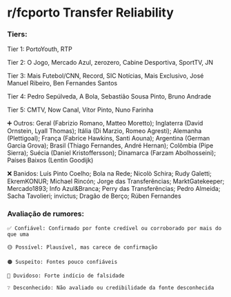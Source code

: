 # r/fcporto Transfer Reliability

### Tiers:

Tier 1: PortoYouth, RTP

Tier 2: O Jogo, Mercado Azul, zerozero, Cabine Desportiva, SportTV, JN

Tier 3: Mais Futebol/CNN, Record, SIC Notícias, Mais Exclusivo, José Manuel Ribeiro, Ben Fernandes Santos

Tier 4: Pedro Sepúlveda, A Bola, Sebastião Sousa Pinto, Bruno Andrade

Tier 5: CMTV, Now Canal, Vítor Pinto, Nuno Farinha

➕ Outros: Geral (Fabrizio Romano, Matteo Moretto); Inglaterra (David Ornstein, Lyall Thomas); Itália (Di Marzio, Romeo Agresti); Alemanha (Plettigoal); França (Fabrice Hawkins, Santi Aouna); Argentina (German Garcia Grova); Brasil (Thiago Fernandes, André Hernan); Colômbia (Pipe Sierra); Suécia (Daniel Kristoffersson); Dinamarca (Farzam Abolhosseini); Países Baixos (Lentin Goodijk)

❌ Banidos: Luís Pinto Coelho; Bola na Rede; Nicolò Schira; Rudy Galetti; EkremKONUR; Michael Rincón; Jorge das Transferências; MarktGatekeeper; Mercado1893; Info Azul&Branca; Perry das Transferências; Pedro Almeida; Sacha Tavolieri; invictus; Dragão de Berço; Rúben Fernandes


### Avaliação de rumores:

    ✅ Confiável: Confirmado por fonte credível ou corroborado por mais do que uma

    🟡 Possível: Plausível, mas carece de confirmação

    🟠 Suspeito: Fontes pouco confiáveis

    🔴 Duvidoso: Forte indício de falsidade

    ❔ Desconhecido: Não avaliado ou credibilidade da fonte desconhecida
